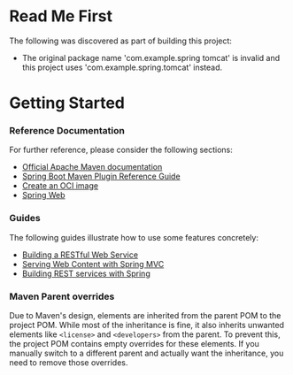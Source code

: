 # Read Me First
The following was discovered as part of building this project:

* The original package name 'com.example.spring tomcat' is invalid and this project uses 'com.example.spring.tomcat' instead.

# Getting Started

### Reference Documentation
For further reference, please consider the following sections:

* [Official Apache Maven documentation](https://maven.apache.org/guides/index.html)
* [Spring Boot Maven Plugin Reference Guide](https://docs.spring.io/spring-boot/docs/3.2.11-SNAPSHOT/maven-plugin/reference/html/)
* [Create an OCI image](https://docs.spring.io/spring-boot/docs/3.2.11-SNAPSHOT/maven-plugin/reference/html/#build-image)
* [Spring Web](https://docs.spring.io/spring-boot/docs/3.2.11-SNAPSHOT/reference/htmlsingle/index.html#web)

### Guides
The following guides illustrate how to use some features concretely:

* [Building a RESTful Web Service](https://spring.io/guides/gs/rest-service/)
* [Serving Web Content with Spring MVC](https://spring.io/guides/gs/serving-web-content/)
* [Building REST services with Spring](https://spring.io/guides/tutorials/rest/)

### Maven Parent overrides

Due to Maven's design, elements are inherited from the parent POM to the project POM.
While most of the inheritance is fine, it also inherits unwanted elements like `<license>` and `<developers>` from the parent.
To prevent this, the project POM contains empty overrides for these elements.
If you manually switch to a different parent and actually want the inheritance, you need to remove those overrides.

